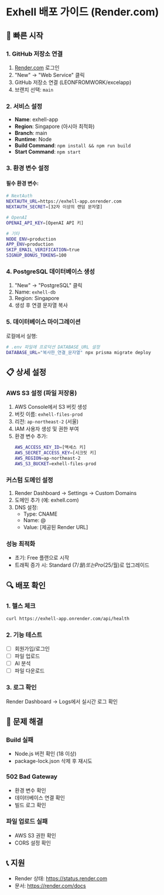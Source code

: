 # Exhell 배포 가이드 (Render.com)

## 🚀 빠른 시작

### 1. GitHub 저장소 연결
1. [Render.com](https://render.com) 로그인
2. "New" → "Web Service" 클릭
3. GitHub 저장소 연결 (LEONFROMWORK/excelapp)
4. 브랜치 선택: `main`

### 2. 서비스 설정
- **Name**: exhell-app
- **Region**: Singapore (아시아 최적화)
- **Branch**: main
- **Runtime**: Node
- **Build Command**: `npm install && npm run build`
- **Start Command**: `npm start`

### 3. 환경 변수 설정

#### 필수 환경 변수:
```bash
# NextAuth
NEXTAUTH_URL=https://exhell-app.onrender.com
NEXTAUTH_SECRET=[32자 이상의 랜덤 문자열]

# OpenAI
OPENAI_API_KEY=[OpenAI API 키]

# 기타
NODE_ENV=production
APP_ENV=production
SKIP_EMAIL_VERIFICATION=true
SIGNUP_BONUS_TOKENS=100
```

### 4. PostgreSQL 데이터베이스 생성
1. "New" → "PostgreSQL" 클릭
2. Name: `exhell-db`
3. Region: Singapore
4. 생성 후 연결 문자열 복사

### 5. 데이터베이스 마이그레이션
로컬에서 실행:
```bash
# .env 파일에 프로덕션 DATABASE_URL 설정
DATABASE_URL="복사한_연결_문자열" npx prisma migrate deploy
```

## 📋 상세 설정

### AWS S3 설정 (파일 저장용)
1. AWS Console에서 S3 버킷 생성
2. 버킷 이름: `exhell-files-prod`
3. 리전: `ap-northeast-2` (서울)
4. IAM 사용자 생성 및 권한 부여
5. 환경 변수 추가:
   ```bash
   AWS_ACCESS_KEY_ID=[액세스 키]
   AWS_SECRET_ACCESS_KEY=[시크릿 키]
   AWS_REGION=ap-northeast-2
   AWS_S3_BUCKET=exhell-files-prod
   ```

### 커스텀 도메인 설정
1. Render Dashboard → Settings → Custom Domains
2. 도메인 추가 (예: exhell.com)
3. DNS 설정:
   - Type: CNAME
   - Name: @
   - Value: [제공된 Render URL]

### 성능 최적화
- 초기: Free 플랜으로 시작
- 트래픽 증가 시: Standard ($7/월) 또는 Pro ($25/월)로 업그레이드

## 🔍 배포 확인

### 1. 헬스 체크
```bash
curl https://exhell-app.onrender.com/api/health
```

### 2. 기능 테스트
- [ ] 회원가입/로그인
- [ ] 파일 업로드
- [ ] AI 분석
- [ ] 파일 다운로드

### 3. 로그 확인
Render Dashboard → Logs에서 실시간 로그 확인

## 🚨 문제 해결

### Build 실패
- Node.js 버전 확인 (18 이상)
- package-lock.json 삭제 후 재시도

### 502 Bad Gateway
- 환경 변수 확인
- 데이터베이스 연결 확인
- 빌드 로그 확인

### 파일 업로드 실패
- AWS S3 권한 확인
- CORS 설정 확인

## 📞 지원
- Render 상태: https://status.render.com
- 문서: https://render.com/docs